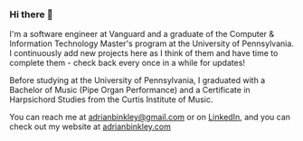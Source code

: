 ### Hi there 👋

I'm a software engineer at Vanguard and a graduate of the Computer & Information Technology Master's program at the University of Pennsylvania. I continuously add new projects here as I think of them and have time to complete them - check back every once in a while for updates!

Before studying at the University of Pennsylvania, I graduated with a Bachelor of Music (Pipe Organ Performance) and a Certificate in Harpsichord Studies from the Curtis Institute of Music.

You can reach me at <adrianbinkley@gmail.com> or on [LinkedIn](https://www.linkedin.com/in/adrian-binkley/), and you can check out my website at [adrianbinkley.com](https://www.adrianbinkley.com/)
